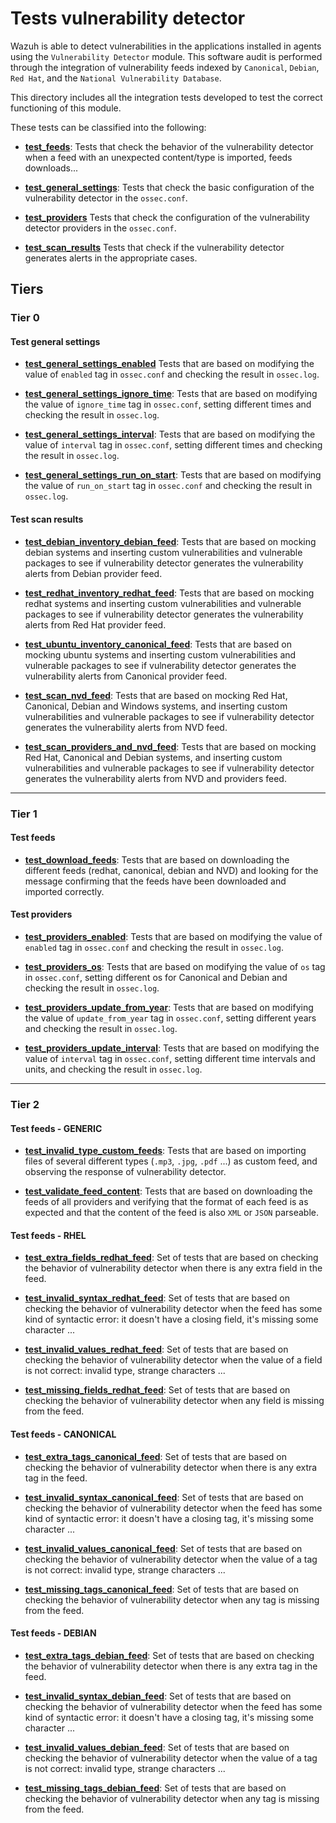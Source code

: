 # Tests vulnerability detector

Wazuh is able to detect vulnerabilities in the applications installed in agents using the `Vulnerability Detector`
module. This software audit is performed through the integration of vulnerability feeds indexed by `Canonical`,
`Debian`, `Red Hat`, and the `National Vulnerability Database`.

This directory includes all the integration tests developed to test the correct functioning of this module.

These tests can be classified into the following:

- **[test_feeds](test_feeds)**: Tests that check the behavior of the vulnerability detector when a feed with an
unexpected content/type is imported, feeds downloads...

- **[test_general_settings](test_general_settings)**:  Tests that check the basic configuration of the vulnerability
detector in the `ossec.conf`.

- **[test_providers](test_providers)** Tests that check the configuration of the vulnerability detector providers in
the `ossec.conf`.

- **[test_scan_results](test_scan_results)** Tests that check if the vulnerability detector generates alerts in the
appropriate cases.

## Tiers

### Tier 0

#### Test general settings

- **[test_general_settings_enabled](./doc/test_general_settings/test_general_settings_enabled.md)** Tests that are
based on modifying the value of `enabled` tag in `ossec.conf` and checking the result in `ossec.log`.

- **[test_general_settings_ignore_time](./doc/test_general_settings/test_general_settings_ignore_time.md)**: Tests that
are based on modifying the value of `ignore_time` tag in `ossec.conf`, setting different times and checking the
result in `ossec.log`.

- **[test_general_settings_interval](./doc/test_general_settings/test_general_settings_interval.md)**: Tests that
are based on modifying the value of `interval` tag in `ossec.conf`, setting different times and checking the
result in `ossec.log`.

- **[test_general_settings_run_on_start](./doc/test_general_settings/test_general_settings_run_on_start.md)**: Tests
that are based on modifying the value of `run_on_start` tag in `ossec.conf` and checking the result in `ossec.log`.

#### Test scan results

- **[test_debian_inventory_debian_feed](./doc/test_scan_results/test_debian_inventory_debian_feed.md)**: Tests that
are based on mocking debian systems and inserting custom vulnerabilities and vulnerable packages to see if vulnerability
detector generates the vulnerability alerts from Debian provider feed.

- **[test_redhat_inventory_redhat_feed](./doc/test_scan_results/test_redhat_inventory_redhat_feed.md)**: Tests that are
based on mocking redhat systems and inserting custom vulnerabilities and vulnerable packages to see if vulnerability
detector generates the vulnerability alerts from Red Hat provider feed.

- **[test_ubuntu_inventory_canonical_feed](./doc/test_scan_results/test_ubuntu_inventory_canonical_feed.md)**: Tests
that are based on mocking ubuntu systems and inserting custom vulnerabilities and vulnerable packages to see if
vulnerability detector generates the vulnerability alerts from Canonical provider feed.

- **[test_scan_nvd_feed](./doc/test_scan_results/test_scan_nvd_feed.md)**: Tests that are based on mocking Red Hat,
Canonical, Debian and Windows systems, and inserting custom vulnerabilities and vulnerable packages to see if
vulnerability detector generates the vulnerability alerts from NVD feed.

- **[test_scan_providers_and_nvd_feed](./doc/test_scan_results/test_scan_providers_and_nvd_feed.md)**: Tests that are
based on mocking Red Hat, Canonical and Debian systems, and inserting custom vulnerabilities and vulnerable packages to
see if vulnerability detector generates the vulnerability alerts from NVD and providers feed.

---

### Tier 1

#### Test feeds

- **[test_download_feeds](./doc/test_feeds/generic/test_download_feeds.md)**: Tests that are based on downloading the
different feeds (redhat, canonical, debian and NVD) and looking for the message confirming that the feeds have been
downloaded and imported correctly.

#### Test providers

- **[test_providers_enabled](./doc/test_providers/test_providers_enabled.md)**: Tests that are based on modifying the
value of `enabled` tag in `ossec.conf` and checking the result in `ossec.log`.

- **[test_providers_os](./doc/test_providers/test_providers_os.md)**: Tests that are based on modifying the value
of `os` tag in `ossec.conf`, setting different os for Canonical and Debian and checking the result in `ossec.log`.

- **[test_providers_update_from_year](./doc/test_providers/test_providers_update_from_year.md)**: Tests that are based
on modifying the value of `update_from_year` tag in `ossec.conf`, setting different years and checking the result in
`ossec.log`.

- **[test_providers_update_interval](./doc/test_providers/test_providers_update_interval.md)**: Tests that are based
on modifying the value of `interval` tag in `ossec.conf`, setting different time intervals and units, and checking the
result in `ossec.log`.

---

### Tier 2

#### Test feeds - GENERIC

- **[test_invalid_type_custom_feeds](./doc/test_feeds/generic/test_invalid_type_custom_feeds.md)**: Tests that are
based on importing files of several different types (`.mp3`, `.jpg`, `.pdf` ...) as custom feed, and observing the
response of vulnerability detector.

- **[test_validate_feed_content](./doc/test_feeds/generic/test_validate_feed_content.md)**: Tests that are based on
downloading the feeds of all providers and verifying that the format of each feed is as expected and that the
content of the feed is also `XML` or `JSON` parseable.

#### Test feeds - RHEL

- **[test_extra_fields_redhat_feed](./doc/test_feeds/redhat/test_extra_fields_redhat_feed.md)**: Set of tests that are
based on checking the behavior of vulnerability detector when there is any extra field in the feed.

- **[test_invalid_syntax_redhat_feed](./doc/test_feeds/redhat/test_invalid_syntax_redhat_feed.md)**: Set of tests that
are based on checking the behavior of vulnerability detector when the feed has some kind of syntactic error: it doesn't
have a closing field, it's missing some character ...

- **[test_invalid_values_redhat_feed](./doc/test_feeds/redhat/test_invalid_values_redhat_feed.md)**: Set of tests that
are based on checking the behavior of vulnerability detector when the value of a field is not correct: invalid type,
strange characters ...

- **[test_missing_fields_redhat_feed](./doc/test_feeds/redhat/test_missing_fields_redhat_feed.md)**: Set of tests that
are based on checking the behavior of vulnerability detector when any field is missing from the feed.

#### Test feeds - CANONICAL

- **[test_extra_tags_canonical_feed](./doc/test_feeds/canonical/test_extra_tags_canonical_feed.md)**:  Set of tests
that are based on checking the behavior of vulnerability detector when there is any extra tag in the feed.

- **[test_invalid_syntax_canonical_feed](./doc/test_feeds/canonical/test_invalid_syntax_canonical_feed.md)**: Set of
tests that are based on checking the behavior of vulnerability detector when the feed has some kind of syntactic error:
it doesn't have a closing tag, it's missing some character ...

- **[test_invalid_values_canonical_feed](./doc/test_feeds/canonical/test_invalid_values_canonical_feed.md)**: Set of
tests that are based on checking the behavior of vulnerability detector when the value of a tag is not correct:
invalid type, strange characters ...

- **[test_missing_tags_canonical_feed](./doc/test_feeds/canonical/test_missing_tags_canonical_feed.md)**: Set of tests
that are based on checking the behavior of vulnerability detector when any tag is missing from the feed.

#### Test feeds - DEBIAN

- **[test_extra_tags_debian_feed](./doc/test_feeds/debian/test_extra_tags_debian_feed.md)**: Set of tests that are
based on checking the behavior of vulnerability detector when there is any extra tag in the feed.

- **[test_invalid_syntax_debian_feed](./doc/test_feeds/debian/test_invalid_syntax_debian_feed.md)**: Set of tests that
are based on checking the behavior of vulnerability detector when the feed has some kind of syntactic error: it doesn't
have a closing tag, it's missing some character ...

- **[test_invalid_values_debian_feed](./doc/test_feeds/debian/test_invalid_values_debian_feed.md)**: Set of tests that
are based on checking the behavior of vulnerability detector when the value of a tag is not correct: invalid type,
strange characters ...

- **[test_missing_tags_debian_feed](./doc/test_feeds/debian/test_missing_tags_debian_feed.md)**: Set of tests that are
based on checking the behavior of vulnerability detector when any tag is missing from the feed.
